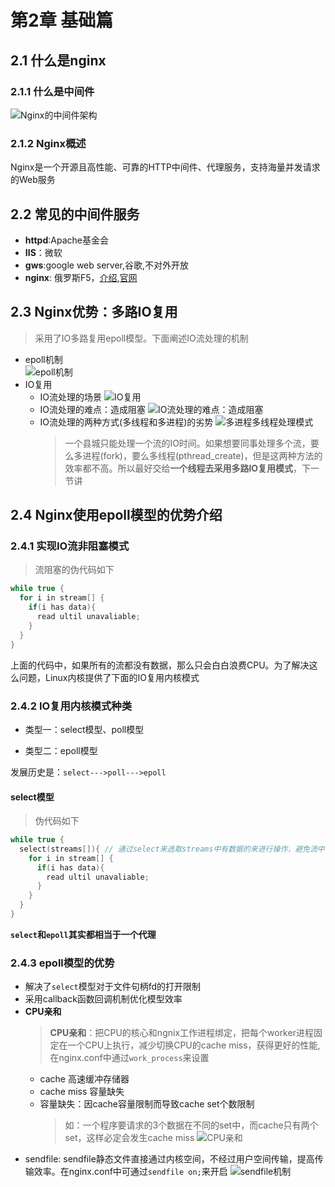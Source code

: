 # 第2章 基础篇

## 2.1 什么是nginx

### 2.1.1 什么是中间件

![Nginx的中间件架构](https://img.mukewang.com/szimg/5d05c2c20001e51619201080.jpg)

### 2.1.2 Nginx概述

Nginx是一个开源且高性能、可靠的HTTP中间件、代理服务，支持海量并发请求的Web服务

## 2.2 常见的中间件服务

+ **httpd**:Apache基金会
+ **IIS**：微软
+ **gws**:google web server,谷歌,不对外开放
+ **nginx**: 俄罗斯F5，[介绍](https://baike.baidu.com/item/nginx/3817705?fr=aladdin),[官网](https://www.nginx.com/)

## 2.3 Nginx优势：多路IO复用

> 采用了IO多路复用epoll模型。下面阐述IO流处理的机制

+ epoll机制  
  ![epoll机制](https://img.mukewang.com/szimg/5d05e96d00010ce017281080.jpg)
+ IO复用
  + IO流处理的场景
    ![IO复用](https://img.mukewang.com/szimg/5d05ea100001886917281080.jpg)
  + IO流处理的难点：造成阻塞
    ![IO流处理的难点：造成阻塞](https://img.mukewang.com/szimg/5d05eb2e0001a38717281080.jpg)
  + IO流处理的两种方式(多线程和多进程)的劣势
    ![多进程多线程处理模式](https://img.mukewang.com/szimg/5d05eb980001f7c817281080.jpg)
    > 一个县城只能处理一个流的IO时间。如果想要同事处理多个流，要么多进程(fork)，要么多线程(pthread_create)，但是这两种方法的效率都不高。所以最好交给**一个线程去采用多路IO复用模式**，下一节讲
      
## 2.4 Nginx使用epoll模型的优势介绍

### 2.4.1 实现IO流非阻塞模式

> 流阻塞的伪代码如下

```c
while true {
  for i in stream[] {
    if(i has data){
      read ultil unavaliable;
    }
  }
}
```

上面的代码中，如果所有的流都没有数据，那么只会白白浪费CPU。为了解决这么问题，Linux内核提供了下面的IO复用内核模式

### 2.4.2 IO复用内核模式种类

+ 类型一：select模型、poll模型

+ 类型二：epoll模型

发展历史是：`select--->poll--->epoll`

#### select模型

> 伪代码如下

```c
while true {
  select(streams[]){ // 通过select来选取streams中有数据的来进行操作，避免流中没有数据时浪费CPU
    for i in stream[] {
      if(i has data){
        read ultil unavaliable;
      }
    }
  }
}
```

**`select`和`epoll`其实都相当于一个代理**

### 2.4.3 epoll模型的优势

+ 解决了`select`模型对于文件句柄fd的打开限制
+ 采用callback函数回调机制优化模型效率
+ **CPU亲和**
  > **CPU亲和**：把CPU的核心和ngnix工作进程绑定，把每个worker进程固定在一个CPU上执行，减少切换CPU的cache miss，获得更好的性能,在nginx.conf中通过`work_process`来设置
  + cache 高速缓冲存储器
  + cache miss 容量缺失
  + 容量缺失：因cache容量限制而导致cache set个数限制
    > 如：一个程序要请求的3个数据在不同的set中，而cache只有两个set，这样必定会发生cache miss
  ![CPU亲和](https://img.mukewang.com/szimg/5d05f91e0001547d19201080.jpg)
+ sendfile: sendfile静态文件直接通过内核空间，不经过用户空间传输，提高传输效率。在nginx.conf中可通过`sendfile on;`来开启
  ![sendfile机制](https://img.mukewang.com/szimg/5d0600a20001d2e019201080.jpg)
  
